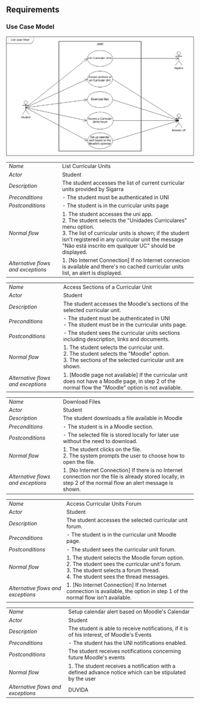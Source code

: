 ## Requirements

### Use Case Model

![](./Diagrams/Use_case_model.drawio.png)

|||
| --- | --- |
| *Name* | List Curricular Units |
| *Actor* |  Student | 
| *Description* | The student accesses the list of current curricular units provided by Sigarra |
| *Preconditions* | - The student must be authenticated in UNI |
| *Postconditions* | - The student is in the curricular units page |
| *Normal flow* | 1. The student accesses the uni app.<br> 2. The student selects the "Unidades Curriculares" menu option. <br> 3. The list of curricular units is shown; if the student isn't registered in any curricular unit the message "Não está inscrito em qualquer UC" should be displayed. |
| *Alternative flows and exceptions* | 1. [No Internet Connection] If no Internet connecion is available and there's no cached curricular units list, an alert is displayed. |

|||
| --- | --- |
| *Name* | Access Sections of a Curricular Unit |
| *Actor* |  Student | 
| *Description* | The student accesses the Moodle's sections of the selected curricular unit. |
| *Preconditions* | - The student must be authenticated in UNI <br> - The student must be in the curricular units page. |
| *Postconditions* | - The student sees the curricular units sections including description, links and documents. |
| *Normal flow* | 1. The student selects the curricular unit. <br> 2. The student selects the "Moodle" option. <br> 3. The sections of the selected curricular unit are shown. |
| *Alternative flows and exceptions* | 1. [Moodle page not available] If the curricular unit does not have a Moodle page, in step 2 of the normal flow the "Moodle" option is not available. |

|||
| --- | --- |
| *Name* | Download Files |
| *Actor* | Student | 
| *Description* | The student downloads a file available in Moodle |
| *Preconditions* | - The student is in a Moodle section. |
| *Postconditions* | - The selected file is stored locally for later use without the need to download. |
| *Normal flow* | 1. The student clicks on the file. <br> 2. The system prompts the user to choose how to open the file. |
| *Alternative flows and exceptions* | 1. [No Internet Connection] If there is no Internet connection nor the file is already stored locally, in step 2 of the normal flow an alert message is shown. |

|||
| --- | --- |
| *Name* | Access Curricular Units Forum |
| *Actor* |  Student | 
| *Description* | The student accesses the selected curricular unit forum. |
| *Preconditions* | - The student is in the curricular unit Moodle page. |
| *Postconditions* | - The student sees the curricular unit forum. |
| *Normal flow* | 1. The student selects the Moodle forum option.<br> 2. The student sees the curricular unit's forum.<br> 3. The student selects a forum thread.<br> 4. The student sees the thread messages. |
| *Alternative flows and exceptions* | 1. [No Internet Connection] If no Internet connection is available, the option in step 1 of the normal flow isn't available. |

|||
| --- | --- |
| *Name* | Setup calendar alert based on Moodle's Calendar |
| *Actor* |  Student | 
| *Description* | The student is able to receive notifications, if it is of his interest, of Moodle's Events |
| *Preconditions* | - The student has the UNI notifications enabled. |
| *Postconditions* | The student receives notifications concerning future Moodle's events |
| *Normal flow* | 1. The student receives a notification with a defined advance notice which can be stipulated by the user |
| *Alternative flows and exceptions* | DUVIDA |
